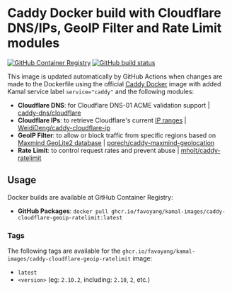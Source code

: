 # Caddy Docker build with Cloudflare DNS/IPs, GeoIP Filter and Rate Limit modules

[![GitHub Container Registry](https://img.shields.io/badge/GHCR%20-%20favoyang%2Fkamal--images%2Fcaddy--cloudflare--geoip--ratelimit%20-%20%230db7ed?style=flat&logo=docker)](https://ghcr.io/favoyang/kamal-images/caddy-cloudflare-geoip-ratelimit)
[![GitHub build status](https://img.shields.io/github/actions/workflow/status/favoyang/kamal-images/build-caddy-cloudflare-geoip-ratelimit.yml?label=Build)](https://github.com/favoyang/kamal-images/actions/workflows/build-caddy-cloudflare-geoip-ratelimit.yml)

This image is updated automatically by GitHub Actions when changes are made to the Dockerfile using the official [Caddy Docker](https://hub.docker.com/_/caddy) image with added Kamal service label `service="caddy"` and the following modules:

- **Cloudflare DNS**: for Cloudflare DNS-01 ACME validation support | [caddy-dns/cloudflare](https://github.com/caddy-dns/cloudflare)
- **Cloudflare IPs**: to retrieve Cloudflare's current [IP ranges](https://www.cloudflare.com/ips/) | [WeidiDeng/caddy-cloudflare-ip](https://github.com/WeidiDeng/caddy-cloudflare-ip)
- **GeoIP Filter**: to allow or block traffic from specific regions based on [Maxmind GeoLite2 database](https://dev.maxmind.com/geoip/geolite2-free-geolocation-data) | [porech/caddy-maxmind-geolocation](https://github.com/porech/caddy-maxmind-geolocation)
- **Rate Limit**: to control request rates and prevent abuse | [mholt/caddy-ratelimit](https://github.com/mholt/caddy-ratelimit)

## Usage

Docker builds are available at GitHub Container Registry:

- **GitHub Packages**: `docker pull ghcr.io/favoyang/kamal-images/caddy-cloudflare-geoip-ratelimit:latest`

### Tags

The following tags are available for the `ghcr.io/favoyang/kamal-images/caddy-cloudflare-geoip-ratelimit` image:

- `latest`
- `<version>` (eg: `2.10.2`, including: `2.10`, `2`, etc.)
